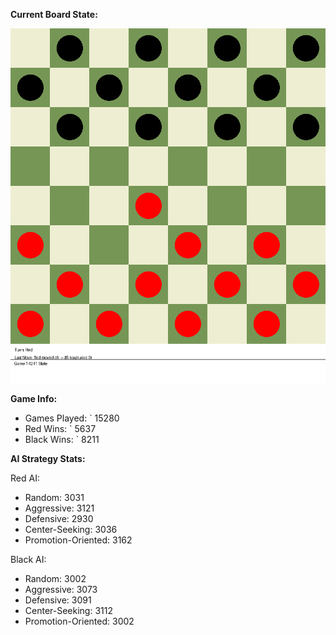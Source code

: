 
**Current Board State:**  
<!-- START_GIF -->
![Checkers Game](./checkers_game.gif)
<!-- END_GIF -->

**Game Info:**  
- Games Played: `<!-- GAMES_PLAYED --> 15280
- Red Wins: `<!-- RED_WINS --> 5637
- Black Wins: `<!-- BLACK_WINS --> 8211

<!-- AI_STATS -->
**AI Strategy Stats:**

Red AI:
- Random: 3031
- Aggressive: 3121
- Defensive: 2930
- Center-Seeking: 3036
- Promotion-Oriented: 3162

Black AI:
- Random: 3002
- Aggressive: 3073
- Defensive: 3091
- Center-Seeking: 3112
- Promotion-Oriented: 3002
